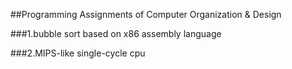 ##Programming Assignments of Computer Organization & Design

###1.bubble sort based on x86 assembly language

###2.MIPS-like single-cycle cpu